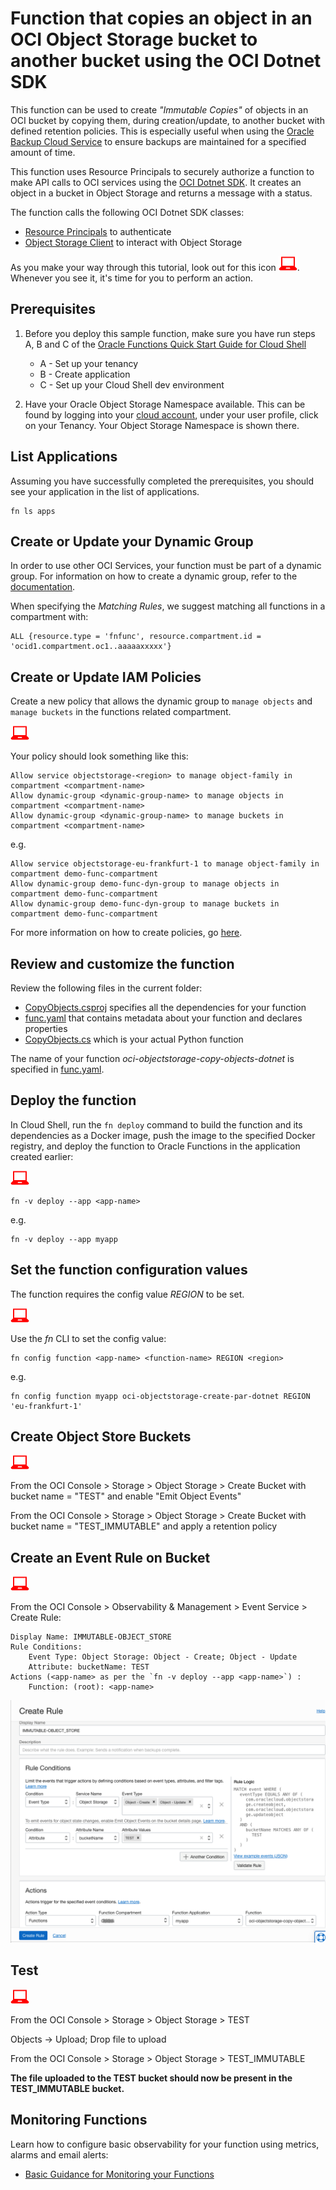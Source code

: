 # Function that copies an object in an OCI Object Storage bucket to another bucket using the OCI Dotnet SDK
This function can be used to create *"Immutable Copies"* of objects in an OCI bucket by copying them, during creation/update, to another bucket with defined retention policies.  This is especially useful when using the [Oracle Backup Cloud Service](https://docs.oracle.com/en/cloud/paas/db-backup-cloud/csdbb/oracle-database-backup-cloud-service.html) to ensure backups are maintained for a specified amount of time.


This function uses Resource Principals to securely authorize a function to make
API calls to OCI services using the [OCI Dotnet SDK](https://docs.oracle.com/en-us/iaas/tools/dotnet/latest/api/index.html).
It creates an object in a bucket in Object Storage and returns a message with a status.


The function calls the following OCI Dotnet SDK classes:
* [Resource Principals](https://docs.oracle.com/en-us/iaas/tools/dotnet/latest/api/Oci.Common.Auth.ResourcePrincipalAuthenticationDetailsProvider.html) to authenticate
* [Object Storage Client](https://docs.oracle.com/en-us/iaas/tools/dotnet/latest/api/Oci.ObjectstorageService.ObjectStorageClient.html) to interact with Object Storage

As you make your way through this tutorial, look out for this icon ![user input icon](./images/userinput.png).
Whenever you see it, it's time for you to perform an action.


## Prerequisites

1. Before you deploy this sample function, make sure you have run steps A, B 
and C of the [Oracle Functions Quick Start Guide for Cloud Shell](https://www.oracle.com/webfolder/technetwork/tutorials/infographics/oci_functions_cloudshell_quickview/functions_quickview_top/functions_quickview/index.html)
    * A - Set up your tenancy
    * B - Create application
    * C - Set up your Cloud Shell dev environment

2. Have your Oracle Object Storage Namespace available. This can be found by
logging into your [cloud account](https://console.us-ashburn-1.oraclecloud.com/),
under your user profile, click on your Tenancy. Your Object Storage Namespace
is shown there.


## List Applications 

Assuming you have successfully completed the prerequisites, you should see your 
application in the list of applications.

```
fn ls apps
```


## Create or Update your Dynamic Group

In order to use other OCI Services, your function must be part of a dynamic 
group. For information on how to create a dynamic group, refer to the 
[documentation](https://docs.cloud.oracle.com/iaas/Content/Identity/Tasks/managingdynamicgroups.htm#To).

When specifying the *Matching Rules*, we suggest matching all functions in a compartment with:

```
ALL {resource.type = 'fnfunc', resource.compartment.id = 'ocid1.compartment.oc1..aaaaaxxxxx'}
```


## Create or Update IAM Policies

Create a new policy that allows the dynamic group to `manage objects` and `manage buckets` in the functions related compartment.

![user input icon](./images/userinput.png)

Your policy should look something like this:
```
Allow service objectstorage-<region> to manage object-family in compartment <compartment-name>
Allow dynamic-group <dynamic-group-name> to manage objects in compartment <compartment-name>
Allow dynamic-group <dynamic-group-name> to manage buckets in compartment <compartment-name>
```
e.g.
```
Allow service objectstorage-eu-frankfurt-1 to manage object-family in compartment demo-func-compartment
Allow dynamic-group demo-func-dyn-group to manage objects in compartment demo-func-compartment
Allow dynamic-group demo-func-dyn-group to manage buckets in compartment demo-func-compartment
```
For more information on how to create policies, go [here](https://docs.cloud.oracle.com/iaas/Content/Identity/Concepts/policysyntax.htm).


## Review and customize the function

Review the following files in the current folder:

- [CopyObjects.csproj](./CopyObjects.csproj) specifies all the dependencies for your function
- [func.yaml](./func.yaml) that contains metadata about your function and declares properties
- [CopyObjects.cs](./CopyObjects.cs) which is your actual Python function

The name of your function *oci-objectstorage-copy-objects-dotnet* is specified in [func.yaml](./func.yaml).


## Deploy the function

In Cloud Shell, run the `fn deploy` command to build the function and its dependencies as a Docker image, 
push the image to the specified Docker registry, and deploy the function to Oracle Functions 
in the application created earlier:

![user input icon](./images/userinput.png)

```
fn -v deploy --app <app-name>
```
e.g.
```
fn -v deploy --app myapp
```

## Set the function configuration values
The function requires the config value *REGION*  to be set.

![user input icon](./images/userinput.png)

Use the *fn* CLI to set the config value:
```
fn config function <app-name> <function-name> REGION <region>
```
e.g.
```
fn config function myapp oci-objectstorage-create-par-dotnet REGION 'eu-frankfurt-1'
```

## Create Object Store Buckets

![user input icon](./images/userinput.png)

From the OCI Console > Storage > Object Storage > Create Bucket with bucket name = "TEST" and enable "Emit Object Events"

From the OCI Console > Storage > Object Storage > Create Bucket with bucket name = "TEST_IMMUTABLE" and apply a retention policy

## Create an Event Rule on Bucket

![user input icon](./images/userinput.png)

From the OCI Console > Observability & Management > Event Service > Create Rule:

	Display Name: IMMUTABLE-OBJECT_STORE
	Rule Conditions:
		Event Type: Object Storage: Object - Create; Object - Update
		Attribute: bucketName: TEST
	Actions (<app-name> as per the `fn -v deploy --app <app-name>`) :
		Function: (root): <app-name>

![event](./images/create_rule.png)

## Test

![user input icon](./images/userinput.png)

From the OCI Console > Storage > Object Storage > TEST

Objects -> Upload; Drop file to upload

From the OCI Console > Storage > Object Storage > TEST_IMMUTABLE

__The file uploaded to the TEST bucket should now be present in the TEST_IMMUTABLE bucket.__


## Monitoring Functions

Learn how to configure basic observability for your function using metrics, alarms and email alerts:
* [Basic Guidance for Monitoring your Functions](../basic-observability/functions.md)

